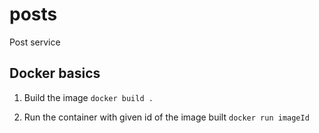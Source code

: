 # posts
Post service

## Docker basics
1. Build the image
`docker build .`

2. Run the container with given id of the image built
`docker run imageId`
